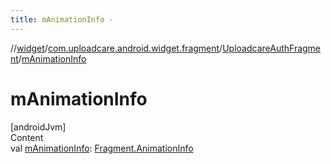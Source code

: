 ```yaml
---
title: mAnimationInfo -
---
```

//[widget](../../index.md)/[com.uploadcare.android.widget.fragment](../index.md)/[UploadcareAuthFragment](index.md)/[mAnimationInfo](m-animation-info.md)



# mAnimationInfo  
[androidJvm]  
Content  
val [mAnimationInfo](m-animation-info.md): [Fragment.AnimationInfo](https://developer.android.com/reference/kotlin/androidx/fragment/app/Fragment.AnimationInfo.html)  



